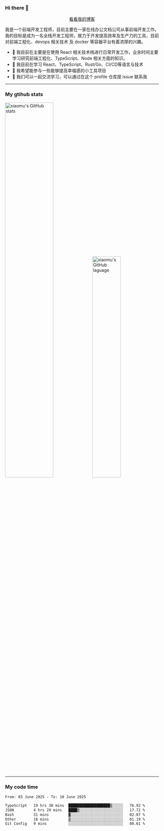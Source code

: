 ### Hi there 👋

<p align="center">
  <a href="https://blog.realjacket.fun">看看我的博客</a>
</p>

我是一个前端开发工程师，目前主要在一家在线办公文档公司从事前端开发工作。我的目标是成为一名全栈开发工程师，致力于开发提高效率及生产力的工具，目前对前端工程化、devops 相关技术 及 docker 等容器平台有着浓厚的兴趣。

- 🔭 我目前在主要是在使用 React 相关技术栈进行日常开发工作，业余时间主要学习研究前端工程化、TypeScript、Node 相关方面的知识。
- 🌱 我目前在学习 React、TypeScript、Rust/Go、CI/CD等语言与技术
- 👯 我希望能参与一些能够提高幸福感的小工具项目
- 💬 我们可以一起交流学习，可以通过在这个 profile 仓库提 issue 联系我

***

### My gtihub stats

<a><img src="https://github-readme-stats-git-masterrstaa-rickstaa.vercel.app/api?username=real-jacket&&show_icons=true" title="xiaomu's GitHub stats" alt="xiaomu's GitHub stats" style="width:56%;"/></a>
<a><img src="https://github-readme-stats-git-masterrstaa-rickstaa.vercel.app/api/top-langs/?username=real-jacket&layout=compact" title="xiaomu's GitHub laguage" alt="xiaomu's GitHub laguage" style="width:43%;"/><a/>

***

### My code time

<!--START_SECTION:waka-->

```txt
From: 03 June 2025 - To: 10 June 2025

TypeScript   19 hrs 30 mins  ███████████████████▒░░░░░   76.92 %
JSON         4 hrs 29 mins   ████▒░░░░░░░░░░░░░░░░░░░░   17.72 %
Bash         31 mins         ▓░░░░░░░░░░░░░░░░░░░░░░░░   02.07 %
Other        18 mins         ▒░░░░░░░░░░░░░░░░░░░░░░░░   01.19 %
Git Config   9 mins          ░░░░░░░░░░░░░░░░░░░░░░░░░   00.61 %
```

<!--END_SECTION:waka-->
